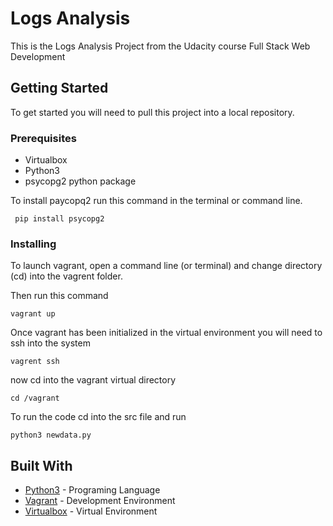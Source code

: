 # Logs Analysis

This is the Logs Analysis Project from the Udacity course Full Stack Web Development

## Getting Started

To get started you will need to pull this project into a local repository. 
### Prerequisites

* Virtualbox
* Python3 
* psycopg2 python package

To install paycopq2 run this command in the terminal or command line. 

```
 pip install psycopg2
```

### Installing

To launch vagrant, open a command line (or terminal) and change directory (cd) into the vagrent folder.

Then run this command 

```
vagrant up
```

Once vagrant has been initialized in the virtual environment you will need to ssh into the system

```
vagrent ssh
```

now cd into the vagrant virtual directory 

```
cd /vagrant
```

To run the code cd into the src file and run

```
python3 newdata.py
```

## Built With

* [Python3](https://www.python.org/downloads/) - Programing Language
* [Vagrant](https://www.vagrantup.com/) - Development Environment
* [Virtualbox](https://www.virtualbox.org/) - Virtual Environment



